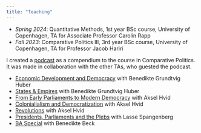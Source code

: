 ```yaml
---
title: "Teaching"
---
```



* *Spring 2024*: Quantitative Methods, 1st year BSc course, University of Copenhagen, TA for Associate Professor Carolin Rapp
* *Fall 2023*: Comparative Politics III, 3rd year BSc course, University of Copenhagen, TA for Professor Jacob Hariri

I created a [podcast](http://medandreord.dk/maos-nye-podcast-det-akademiske-kvarter/) as a compendium to the course in Comparative Politics. It was made in collaboration with the other TAs, who guested the podcast.
* [Economic Development and Democracy](https://podcasts.apple.com/dk/podcast/%C3%B8konomisk-udvikling-demokrati/id1644873072?i=1000579321369) with Benedikte Grundtvig Huber
* [States & Empires](https://podcasts.apple.com/dk/podcast/stater-imperier/id1644873072?i=1000579371705) with Benedikte Grundtvig Huber
* [From Early Parliaments to Modern Democracy](https://podcasts.apple.com/dk/podcast/fra-tidlige-parlamenter-til-moderne-demokratier/id1644873072?i=1000580560652) with Aksel Hvid
* [Colonialialism and Democratization](https://podcasts.apple.com/dk/podcast/koloniseringens-indflydelse-p%C3%A5-demokratisk-udvikling/id1644873072?i=1000581283897) with Aksel Hvid
* [Revolutions](https://podcasts.apple.com/dk/podcast/revolutioner/id1644873072?i=1000584411254) with Aksel Hvid
* [Presidents, Parliaments and the Plebs](https://podcasts.apple.com/dk/podcast/pr%C3%A6sidenter-parlamenter-og-p%C3%B8blen/id1644873072?i=1000586876727) with Lasse Spangenberg
* [BA Special](https://podcasts.apple.com/dk/podcast/ba-special/id1644873072?i=1000590080116) with Benedikte Beck
